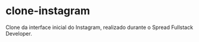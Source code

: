 # clone-instagram
 Clone da interface inicial do Instagram, realizado durante o Spread Fullstack Developer.
